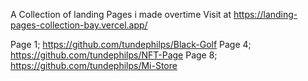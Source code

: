 A Collection of landing Pages i made overtime Visit at https://landing-pages-collection-bay.vercel.app/

Page 1; https://github.com/tundephilps/Black-Golf
Page 4; https://github.com/tundephilps/NFT-Page
Page 8; https://github.com/tundephilps/Mi-Store
